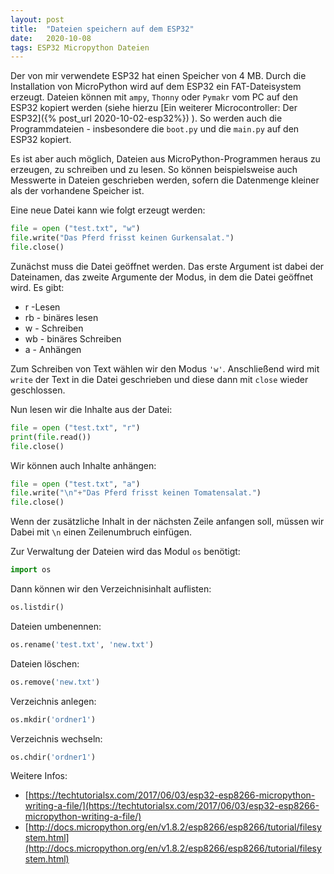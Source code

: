 ```yaml
---
layout: post
title:  "Dateien speichern auf dem ESP32"
date:   2020-10-08
tags: ESP32 Micropython Dateien
---
```


Der von mir verwendete ESP32 hat einen Speicher von 4 MB. Durch die Installation von MicroPython wird auf dem ESP32 ein FAT-Dateisystem erzeugt. Dateien können mit `ampy`, `Thonny` oder `Pymakr` vom PC auf den ESP32 kopiert werden (siehe hierzu [Ein weiterer Microcontroller: Der ESP32]({% post_url 2020-10-02-esp32%}) ). So werden auch die Programmdateien - insbesondere die `boot.py` und die `main.py` auf den ESP32 kopiert.

Es ist aber auch möglich, Dateien aus MicroPython-Programmen heraus zu erzeugen, zu schreiben und zu lesen. So können beispielsweise auch Messwerte in Dateien geschrieben werden, sofern die Datenmenge kleiner als der vorhandene Speicher ist.

Eine neue Datei kann wie folgt erzeugt werden:

 ```python
file = open ("test.txt", "w")
file.write("Das Pferd frisst keinen Gurkensalat.")
file.close()
 ```

Zunächst muss die Datei geöffnet werden. Das erste Argument ist dabei der Dateinamen, das zweite Argumente der Modus, in dem die Datei geöffnet wird. Es gibt:
* r -Lesen
* rb - binäres lesen
* w - Schreiben
* wb - binäres Schreiben
* a - Anhängen

Zum Schreiben von Text wählen wir den Modus `'w'`. Anschließend wird mit `write` der Text in die Datei geschrieben und diese dann mit `close` wieder geschlossen.

Nun lesen wir die Inhalte aus der Datei:

 ```python
file = open ("test.txt", "r")
print(file.read())
file.close()
 ```
Wir können auch Inhalte anhängen:
 ```python
file = open ("test.txt", "a")
file.write("\n"+"Das Pferd frisst keinen Tomatensalat.")
file.close()
 ```
Wenn der zusätzliche Inhalt in der nächsten Zeile anfangen soll, müssen wir Dabei mit `\n` einen Zeilenumbruch einfügen.

Zur Verwaltung der Dateien wird das Modul `os` benötigt:

```python
import os
 ```

Dann können wir den Verzeichnisinhalt auflisten:

```python
os.listdir()
 ```

Dateien umbenennen:
```python
os.rename('test.txt', 'new.txt')
 ```

Dateien löschen:
```python
os.remove('new.txt')
 ```

Verzeichnis anlegen:
```python
os.mkdir('ordner1')
 ```

Verzeichnis wechseln:
```python
os.chdir('ordner1')
 ```



Weitere Infos:
* [https://techtutorialsx.com/2017/06/03/esp32-esp8266-micropython-writing-a-file/](https://techtutorialsx.com/2017/06/03/esp32-esp8266-micropython-writing-a-file/)
* [http://docs.micropython.org/en/v1.8.2/esp8266/esp8266/tutorial/filesystem.html](http://docs.micropython.org/en/v1.8.2/esp8266/esp8266/tutorial/filesystem.html)